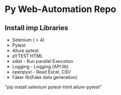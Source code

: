 # Py Web-Automation Repo

## Install imp Libraries
- Selenium ( > 4)
- Pytest
- Allure pytest
- pYTEST HTML
- xdist - Run parallel Execution
- Logging - Logging (API lib)
- openpyxl - Read Excel, CSV
- Faker lib(Fake data generation)

"pip install selenium pytest-html allure-pytest"
